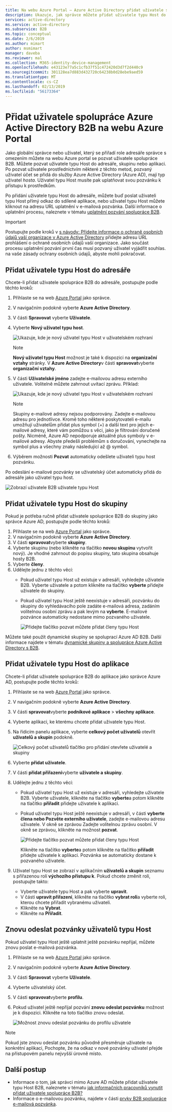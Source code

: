 ```yaml
---
title: Na webu Azure Portal – Azure Active Directory přidat uživatele spolupráce B2B | Dokumentace Microsoftu
description: Ukazuje, jak správce můžete přidat uživatele typu Host do jejich adresáře z partnerské organizace pomocí spolupráce B2B ve službě Azure Active Directory (Azure AD).
services: active-directory
ms.service: active-directory
ms.subservice: B2B
ms.topic: conceptual
ms.date: 2/6/2019
ms.author: mimart
author: msmimart
manager: daveba
ms.reviewer: mal
ms.collection: M365-identity-device-management
ms.openlocfilehash: e43123e77a5c1cfb37f51c472420d3d7f2d440c9
ms.sourcegitcommit: 301128ea7d883d432720c64238b0d28ebe9aed59
ms.translationtype: MT
ms.contentlocale: cs-CZ
ms.lasthandoff: 02/13/2019
ms.locfileid: "56173364"
---
```

# <a name="add-azure-active-directory-b2b-collaboration-users-in-the-azure-portal"></a>Přidat uživatele spolupráce Azure Active Directory B2B na webu Azure Portal

Jako globální správce nebo uživatel, který se přiřadí role adresáře správce s omezením můžete na webu Azure portal se pozvat uživatele spolupráce B2B. Můžete pozvat uživatele typu Host do adresáře, skupinu nebo aplikaci. Po pozvat uživatele prostřednictvím některé z těchto metod, pozvaný uživatel účet se přidá do služby Azure Active Directory (Azure AD), mají typ uživatel *hosta*. Uživatel typu Host musíte pak uplatňovat svou pozvánku k přístupu k prostředkům.

Po přidání uživatele typu Host do adresáře, můžete buď poslat uživateli typu Host přímý odkaz do sdílené aplikace, nebo uživatel typu Host můžete kliknout na adresu URL uplatnění v e-mailová pozvánka. Další informace o uplatnění procesu, naleznete v tématu [uplatnění pozvání spolupráce B2B](redemption-experience.md).

> [!IMPORTANT]
> Postupujte podle kroků v [s návody: Přidejte informace o ochraně osobních údajů vaší organizace v Azure Active Directory](https://aka.ms/adprivacystatement) přidejte adresu URL prohlášení o ochraně osobních údajů vaší organizace. Jako součást procesu uplatnění pozvání první čas musí pozvaný uživatel vyjádřit souhlas. na vaše zásady ochrany osobních údajů, abyste mohli pokračovat. 

## <a name="add-guest-users-to-the-directory"></a>Přidat uživatele typu Host do adresáře

Chcete-li přidat uživatele spolupráce B2B do adresáře, postupujte podle těchto kroků:

1. Přihlaste se na web [Azure Portal](https://portal.azure.com) jako správce.
2. V navigačním podokně vyberte **Azure Active Directory**.
3. V části **Spravovat** vyberte **Uživatele**.
4. Vyberte **Nový uživatel typu host**.

   ![Ukazuje, kde je nový uživatel typu Host v uživatelském rozhraní](./media/add-users-administrator/NewGuestUser-Directory.png) 
 
   > [!NOTE]
   > **Nový uživatel typu Host** možnost je také k dispozici na **organizační vztahy** stránky. V **Azure Active Directory**v části **spravovat**vyberte **organizační vztahy**.

5. V části **Uživatelské jméno** zadejte e-mailovou adresu externího uživatele. Volitelně můžete zahrnout uvítací zprávu. Příklad:

   ![Ukazuje, kde je nový uživatel typu Host v uživatelském rozhraní](./media/add-users-administrator/InviteGuest.png) 

    > [!NOTE]
    > Skupiny e-mailové adresy nejsou podporovány. Zadejte e-mailovou adresu pro jednotlivce. Kromě toho některé poskytovateli e-mailu umožňují uživatelům přidat plus symbol (+) a další text pro jejich e-mailové adresy, které vám pomůžou s věci, jako je filtrování doručené pošty. Nicméně, Azure AD nepodporuje aktuálně plus symboly v e-mailové adresy. Abyste předešli problémům s doručování, vynechejte na symbol plus a všechny znaky následující až @ symbol.

6. Výběrem možnosti **Pozvat** automaticky odešlete uživateli typu host pozvánku. 
 
Po odeslání e-mailové pozvánky se uživatelský účet automaticky přidá do adresáře jako uživatel typu host.


![Zobrazí uživatele B2B uživatele typu Host](./media/add-users-administrator/GuestUserType.png)  

## <a name="add-guest-users-to-a-group"></a>Přidat uživatele typu Host do skupiny
Pokud je potřeba ručně přidat uživatele spolupráce B2B do skupiny jako správce Azure AD, postupujte podle těchto kroků:

1. Přihlaste se na web [Azure Portal](https://portal.azure.com) jako správce.
2. V navigačním podokně vyberte **Azure Active Directory**.
3. V části **spravovat**vyberte **skupiny**.
4. Vyberte skupinu (nebo klikněte na tlačítko **novou skupinu** vytvořit nový). Je vhodné zahrnout do popisu skupiny, tato skupina obsahuje hosty B2B.
5. Vyberte **členy**. 
6. Udělejte jednu z těchto věcí:
   - Pokud uživatel typu Host už existuje v adresáři, vyhledejte uživatele B2B. Vyberte uživatele a potom klikněte na tlačítko **vyberte** přidejte uživatele do skupiny.
   - Pokud uživatel typu Host ještě neexistuje v adresáři, pozvánku do skupiny do vyhledávacího pole zadáte e-mailová adresa, zadáním volitelnou osobní zprávu a pak levým na **vyberte**. E-mailové pozvánce automaticky nedostane mimo pozvaného uživatele.
     
     ![Přidejte tlačítko pozvat můžete přidat členy typu Host](./media/add-users-administrator/GroupInvite.png)
   
Můžete také použít dynamické skupiny se spoluprací Azure AD B2B. Další informace najdete v tématu [dynamické skupiny a spolupráce Azure Active Directory s B2B](use-dynamic-groups.md).

## <a name="add-guest-users-to-an-application"></a>Přidat uživatele typu Host do aplikace

Chcete-li přidat uživatele spolupráce B2B do aplikace jako správce Azure AD, postupujte podle těchto kroků:

1. Přihlaste se na web [Azure Portal](https://portal.azure.com) jako správce.
2. V navigačním podokně vyberte **Azure Active Directory**.
3. V části **spravovat**vyberte **podnikové aplikace** > **všechny aplikace**.
4. Vyberte aplikaci, ke kterému chcete přidat uživatele typu Host.
5. Na řídicím panelu aplikace, vyberte **celkový počet uživatelů** otevřít **uživatelů a skupin** podokně.

    ![Celkový počet uživatelů tlačítko pro přidání otevřete uživatelé a skupiny](./media/add-users-administrator/AppUsersAndGroups.png)

6. Vyberte **přidat uživatele**.
7. V části **přidat přiřazení**vyberte **uživatele a skupiny**.
8. Udělejte jednu z těchto věcí:
   - Pokud uživatel typu Host už existuje v adresáři, vyhledejte uživatele B2B. Vyberte uživatele, klikněte na tlačítko **vyberte**a potom klikněte na tlačítko **přiřadit** přidejte uživatele k aplikaci.
   - Pokud uživatel typu Host ještě neexistuje v adresáři, v části **vyberte člena nebo Pozvěte externího uživatele**, zadejte e-mailovou adresu uživatele. V okně se zprávou Zadejte volitelnou zprávu osobní. V okně se zprávou, klikněte na možnost **pozvat**.
           
       ![Přidejte tlačítko pozvat můžete přidat členy typu Host](./media/add-users-administrator/AppInviteUsers.png)
   
      Klikněte na tlačítko **vyberte**a potom klikněte na tlačítko **přiřadit** přidejte uživatele k aplikaci. Pozvánka se automaticky dostane k pozvaného uživatele.

9. Uživatel typu Host se zobrazí v aplikačním **uživatelů a skupin** seznamu s přiřazenou rolí **výchozího přístupu k**. Pokud chcete změnit roli, postupujte takto:
   - Vyberte uživatele typu Host a pak vyberte **upravit**. 
   - V části **upravit přiřazení**, klikněte na tlačítko **vybrat roli**a vyberte roli, kterou chcete přiřadit vybranému uživateli.
   - Klikněte na **Vybrat**.
   - Klikněte na **Přiřadit**.
 
## <a name="resend-invitations-to-guest-users"></a>Znovu odeslat pozvánky uživatelů typu Host

Pokud uživatel typu Host ještě uplatnit ještě pozvánku nepřijal, můžete znovu poslat e-mailová pozvánka.

1. Přihlaste se na web [Azure Portal](https://portal.azure.com) jako správce.
2. V navigačním podokně vyberte **Azure Active Directory**.
3. V části **Spravovat** vyberte **Uživatele**.
5. Vyberte uživatelský účet.
6. V části **spravovat**vyberte **profilu**.
7. Pokud uživatel ještě nepřijal pozvání **znovu odeslat pozvánku** možnost je k dispozici. Klikněte na toto tlačítko znovu odeslat.

   ![Možnost znovu odeslat pozvánku do profilu uživatele](./media/add-users-administrator/Resend-Invitation.png)

> [!NOTE]
> Pokud jste znovu odeslat pozvánku původně přesměruje uživatele na konkrétní aplikaci, Pochopte, že na odkaz v nové pozvánky uživatel přejde na přístupovém panelu nejvyšší úrovně místo.

## <a name="next-steps"></a>Další postup

- Informace o tom, jak správci mimo Azure AD můžete přidat uživatele typu Host B2B, naleznete v tématu [jak informačních pracovníků vynutit přidat uživatele spolupráce B2B?](add-users-information-worker.md)
- Informace o e-mailovou pozvánku, najdete v části [prvky B2B spolupráce e-mailová pozvánka](invitation-email-elements.md).

